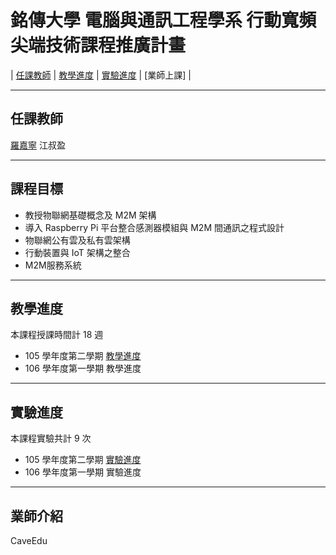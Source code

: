 # 銘傳大學 電腦與通訊工程學系 行動寬頻尖端技術課程推廣計畫


| [任課教師](/Teacher/deer.md) | [教學進度](/Slide/README.md) | [實驗進度](/Lab/README.md) | [業師上課] |

---

## 任課教師

[羅嘉寧](Teacher/deer.md)
江叔盈

---

## 課程目標 
* 教授物聯網基礎概念及 M2M 架構
* 導入 Raspberry Pi 平台整合感測器模組與 M2M 間通訊之程式設計
* 物聯網公有雲及私有雲架構
* 行動裝置與 IoT 架構之整合
* M2M服務系統

---

## 教學進度

本課程授課時間計 18 週

* 105 學年度第二學期 [教學進度](Slide/README.md)
* 106 學年度第一學期 教學進度

---
## 實驗進度

本課程實驗共計 9 次

* 105 學年度第二學期 [實驗進度](Lab/README.md)
* 106 學年度第一學期 實驗進度

---
## 業師介紹


CaveEdu

